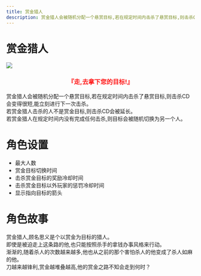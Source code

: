 ```yaml
---
title: 赏金猎人
description: 赏金猎人会被随机分配一个悬赏目标,若在规定时间内击杀了悬赏目标,则击杀CD会变得很短,能立刻进行下一次击杀。若赏金猎人击杀的人不是赏金目标,则击杀CD会被延长。若赏金猎人在规定时间内没有完成任何击杀,则目标会被随机切换为另一个人。
---
```

# 赏金猎人

<img src="https://cn-sy1.rains3.com/xtremewave/BountyHunter.png">
<h3 align="center"><font color=#ff1919> 『走,去拿下您的目标!』 </font></h3>

赏金猎人会被随机分配一个悬赏目标,若在规定时间内击杀了悬赏目标,则击杀CD会变得很短,能立刻进行下一次击杀。<br>
若赏金猎人击杀的人不是赏金目标,则击杀CD会被延长。<br>
若赏金猎人在规定时间内没有完成任何击杀,则目标会被随机切换为另一个人。

# 角色设置
- 最大人数
- 赏金目标切换时间
- 击杀赏金目标的奖励冷却时间
- 击杀赏金目标以外玩家的惩罚冷却时间
- 显示指向目标的箭头
# 角色故事
赏金猎人,顾名思义是个以赏金为目标的猎人。<br>
即使是被迫走上这条路的他,也只能按照杀手的拿钱办事风格来行动。<br>
渐渐的,随着杀人的次数越来越多,他也从之前的那个害怕杀人的他变成了杀人如麻的他。<br>
刀越来越锋利,赏金越堆叠越高,他的赏金之路不知会走到何时？